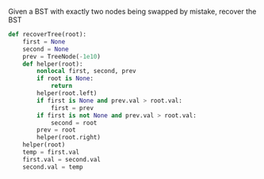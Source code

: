 Given a BST with exactly two nodes being swapped by mistake, recover the BST
```python
def recoverTree(root):
    first = None
    second = None
    prev = TreeNode(-1e10)
    def helper(root):
        nonlocal first, second, prev
        if root is None:
            return
        helper(root.left)
        if first is None and prev.val > root.val:
            first = prev
        if first is not None and prev.val > root.val:
            second = root
        prev = root
        helper(root.right)
    helper(root)
    temp = first.val
    first.val = second.val
    second.val = temp
```